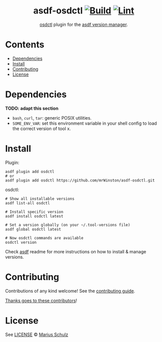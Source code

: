 <div align="center">

# asdf-osdctl [![Build](https://github.com/mrWinston/asdf-osdctl/actions/workflows/build.yml/badge.svg)](https://github.com/mrWinston/asdf-osdctl/actions/workflows/build.yml) [![Lint](https://github.com/mrWinston/asdf-osdctl/actions/workflows/lint.yml/badge.svg)](https://github.com/mrWinston/asdf-osdctl/actions/workflows/lint.yml)


[osdctl](https://github.com/openshift/osdctl) plugin for the [asdf version manager](https://asdf-vm.com).

</div>

# Contents

- [Dependencies](#dependencies)
- [Install](#install)
- [Contributing](#contributing)
- [License](#license)

# Dependencies

**TODO: adapt this section**

- `bash`, `curl`, `tar`: generic POSIX utilities.
- `SOME_ENV_VAR`: set this environment variable in your shell config to load the correct version of tool x.

# Install

Plugin:

```shell
asdf plugin add osdctl
# or
asdf plugin add osdctl https://github.com/mrWinston/asdf-osdctl.git
```

osdctl:

```shell
# Show all installable versions
asdf list-all osdctl

# Install specific version
asdf install osdctl latest

# Set a version globally (on your ~/.tool-versions file)
asdf global osdctl latest

# Now osdctl commands are available
osdctl version
```

Check [asdf](https://github.com/asdf-vm/asdf) readme for more instructions on how to
install & manage versions.

# Contributing

Contributions of any kind welcome! See the [contributing guide](contributing.md).

[Thanks goes to these contributors](https://github.com/mrWinston/asdf-osdctl/graphs/contributors)!

# License

See [LICENSE](LICENSE) © [Marius Schulz](https://github.com/mrWinston/)
